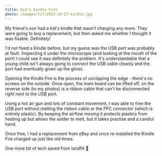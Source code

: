 ```yaml
---
title: Kid's Kindle Fire
photo: /images/tif/2023-10-27-kindle.jpg
---
```


My friend's son had a kid's kindle that wasn't charging any more. They were going to buy a replacement, but then asked me whether I thought it was fixable. Definitely!

I'd not fixed a Kindle before, but my guess was the USB port was probably at fault. Inspecting it under the microscope (and looking at the mouth of the port) I could see it was definitely the problem. It's understandable that a young child isn't always going to connect the USB cable cleanly and the port had eventually given up the ghost.

Opening the Kindle Fire is the process of unclipping the edge - there's no screws on the outside. Once open, the main board can be lifted off, on the reverse side (to my photos) is a ribbon cable that can't be disconnected _right next to_ the USB port.

Using a hot air gun and lots of constant movement, I was able to free the USB port without melting the ribbon cable or the FPC connector (which is entirely plastic). By keeping the airflow _moving_ it protects plastics from heating up but allows the solder to melt, but it takes practise and a careful hand.

Once free, I had a replacement from eBay and once re-installed the Kindle Fire charged up just like old times.

One more bit of tech saved from landfill 💪
